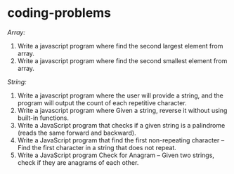 # coding-problems

*Array:*

1. Write a javascript program where find the second largest element from array.
2. Write a javascript program where find the second smallest element from array.


*String:*

1. Write a javascript program where the user will provide a string, and the program will output the count of each repetitive character.
2. Write a javascript program where Given a string, reverse it without using built-in functions.
3. Write a JavaScript program that checks if a given string is a palindrome (reads the same forward and backward).
4. Write a JavaScript program that find the first non-repeating character – Find the first character in a string that does not repeat.
5. Write a JavaScript program Check for Anagram – Given two strings, check if they are anagrams of each other. 
